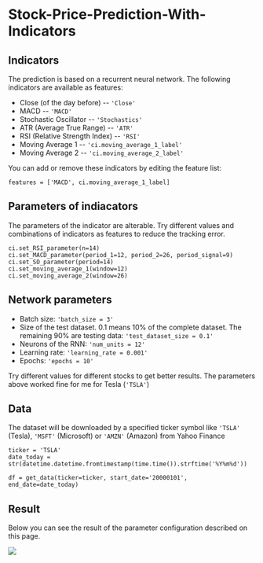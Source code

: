 # Stock-Price-Prediction-With-Indicators

Indicators
-

The prediction is based on a recurrent neural network. The following indicators are available as features:

* Close (of the day before) -- `'Close'`
* MACD  -- `'MACD'`
* Stochastic Oscillator -- `'Stochastics'`
* ATR (Average True Range) -- `'ATR'`
* RSI (Relative Strength Index) -- `'RSI'`
* Moving Average 1 -- `'ci.moving_average_1_label'`
* Moving Average 2 -- `'ci.moving_average_2_label'`

You can add or remove these indicators by editing the feature list:

```
features = ['MACD', ci.moving_average_1_label]
```

Parameters of indiacators
-

The parameters of the indicator are alterable. Try different values and combinations of indicators as features to reduce the tracking error.

```
ci.set_RSI_parameter(n=14)
ci.set_MACD_parameter(period_1=12, period_2=26, period_signal=9)
ci.set_SO_parameter(period=14)
ci.set_moving_average_1(window=12)
ci.set_moving_average_2(window=26)
```

Network parameters
-

* Batch size: `'batch_size = 3'`
* Size of the test dataset. 0.1 means 10% of the complete dataset. The remaining 90% are testing data: `'test_dataset_size = 0.1'`
* Neurons of the RNN: `'num_units = 12'`
* Learning rate: `'learning_rate = 0.001'`
* Epochs: `'epochs = 10'`

Try different values for different stocks to get better results. The parameters above worked fine for me for Tesla (`'TSLA'`)

Data
-

The dataset will be downloaded by a specified ticker symbol like `'TSLA'` (Tesla), `'MSFT'` (Microsoft) or `'AMZN'` 
(Amazon) from Yahoo Finance

```
ticker = 'TSLA'
date_today = str(datetime.datetime.fromtimestamp(time.time()).strftime('%Y%m%d'))

df = get_data(ticker=ticker, start_date='20000101', end_date=date_today)
```

Result
-

Below you can see the result of the parameter configuration described on this page.

![ ](https://github.com/z33pX/Stock-Price-Prediction-With-Indicators/blob/master/pic.png)
